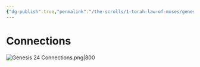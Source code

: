 ```yaml
---
{"dg-publish":true,"permalink":"/the-scrolls/1-torah-law-of-moses/genesis-24/","tags":["Genesis24","Torah"]}
---
```



# Connections



![Genesis 24 Connections.png|800](/img/user/Assets/attachments/Genesis%2024%20Connections.png)